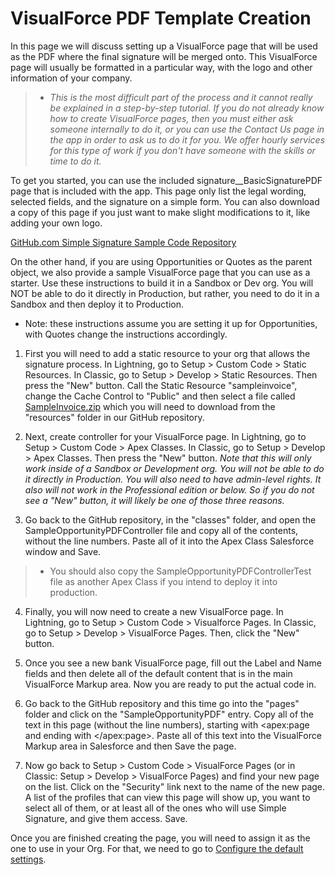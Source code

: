 # VisualForce PDF Template Creation

In this page we will discuss setting up a VisualForce page that will be used as the PDF where the final signature will be merged onto.  This VisualForce page will usually be formatted in a particular way, with the logo and other information of your company.  

>* <i>This is the most difficult part of the process and it cannot really be explained in a step-by-step tutorial.  If you do not already know how to create VisualForce pages, then you must either ask someone internally to do it, or you can use the Contact Us page in the app in order to ask us to do it for you.  We offer hourly services for this type of work if you don't have someone with the skills or time to do it.</i>

To get you started, you can use the included signature__BasicSignaturePDF page that is included with the app.  This page only list the legal wording, selected fields, and the signature on a simple form.  You can also download a copy of this page if you just want to make slight modifications to it, like adding your own logo.

   [GitHub.com Simple Signature Sample Code Repository](https://github.com/ToAFinish/simplesignature)

On the other hand, if you are using Opportunities or Quotes as the parent object, we also provide a sample VisualForce page that you can use as a starter.  Use these instructions to build it in a Sandbox or Dev org.  You will NOT be able to do it directly in Production, but rather, you need to do it in a Sandbox and then deploy it to Production.

* Note: these instructions assume you are setting it up for Opportunities, with Quotes change the instructions accordingly.

1. First you will need to add a static resource to your org that allows the signature process.  In Lightning, go to Setup > Custom Code > Static Resources.  In Classic, go to Setup > Develop > Static Resources.  Then press the "New" button.  Call the Static Resource "sampleinvoice", change the Cache Control to "Public" and then select a file called [SampleInvoice.zip](https://github.com/ToAFinish/simplesignature/blob/master/resources/SampleInvoice.zip) which you will need to download from the "resources" folder in our GitHub repository.

2. Next, create controller for your VisualForce page.  In Lightning, go to Setup > Custom Code > Apex Classes.  In Classic, go to Setup > Develop > Apex Classes.  Then press the "New" button.  <i>Note that this will only work inside of a Sandbox or Development org. You will not be able to do it directly in Production.  You will also need to have admin-level rights.  It also will not work in the Professional edition or below.  So if you do not see a "New" button, it will likely be one of those three reasons.</i>

3. Go back to the GitHub repository, in the "classes" folder, and open the SampleOpportunityPDFController file and copy all of the contents, without the line numbers.  Paste all of it into the Apex Class Salesforce window and Save.

> * You should also copy the SampleOpportunityPDFControllerTest file as another Apex Class if you intend to deploy it into production.

4. Finally, you will now need to create a new VisualForce page.  In Lightning, go to Setup > Custom Code > Visualforce Pages.  In Classic, go to Setup > Develop > VisualForce Pages.  Then, click the "New" button. 

5. Once you see a new bank VisualForce page, fill out the Label and Name fields and then delete all of the default content that is in the main VisualForce Markup area.  Now you are ready to put the actual code in.

6. Go back to the GitHub repository and this time go into the "pages" folder and click on the "SampleOpportunityPDF" entry.  Copy all of the text in this page (without the line numbers), starting with <apex:page  and ending with </apex:page>.  Paste all of this text into the VisualForce Markup area in Salesforce and then Save the page.

7.  Now go back to Setup > Custom Code > VisualForce Pages (or in Classic: Setup > Develop > VisualForce Pages) and find your new page on the list.  Click on the "Security" link next to the name of the new page.  A list of the profiles that can view this page will show up, you want to select all of them, or at least all of the ones who will use Simple Signature, and give them access. Save.

Once you are finished creating the page, you will need to assign it as the one to use in your Org. For that, we need to go to [Configure the default settings](ConfigureDefaultSettings.md).


